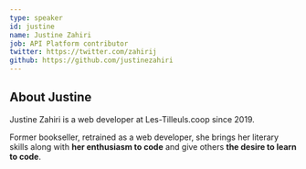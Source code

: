 ```yaml
---
type: speaker
id: justine
name: Justine Zahiri
job: API Platform contributor
twitter: https://twitter.com/zahirij
github: https://github.com/justinezahiri
---
```


## About Justine

Justine Zahiri is a web developer at Les-Tilleuls.coop since 2019.

Former bookseller, retrained as a web developer, she brings her literary skills along with **her enthusiasm to code** and give others **the desire to learn to code**.

